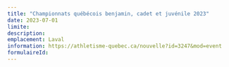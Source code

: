 ```yaml
---
title: "Championnats québécois benjamin, cadet et juvénile 2023"
date: 2023-07-01
limite: 
description:
emplacement: Laval
information: https://athletisme-quebec.ca/nouvelle?id=3247&mod=event
formulaireId: 
---
```

